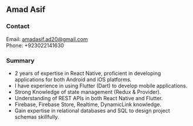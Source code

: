 ## **Amad Asif**
### **Contact**
Email: amadasif.ad20@gmail.com  
Phone: +923022141630

### **Summary**

- 2 years of expertise in React Native, proficient in developing applications for both Android and iOS platforms.
- I have experience in using Flutter (Dart) to develop mobile applications.
- Strong Knowledge of state management (Redux & Provider).
- Understanding of REST APIs in both React Native and Flutter.
- Firebase, Firebase Store, Realtime, DynamicLink knowledge.
- Gain expertise in relational databases and SQL to design project schemas skillfully.

